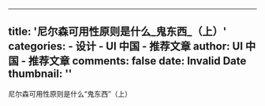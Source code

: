 
---
title: '尼尔森可用性原则是什么_鬼东西_（上）'
categories: 
    - 设计
    - UI 中国 - 推荐文章
author: UI 中国 - 推荐文章
comments: false
date: Invalid Date
thumbnail: ''
---

<div>   
尼尔森可用性原则是什么“鬼东西”（上）  
</div>
            